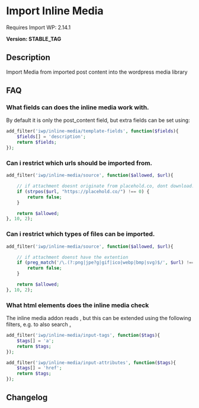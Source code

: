 # Import Inline Media

Requires Import WP: 2.14.1

**Version: **STABLE_TAG****

## Description

Import Media from imported post content into the wordpress media library

## FAQ

### What fields can does the inline media work with.

By default it is only the post_content field, but extra fields can be set using:

```php
add_filter('iwp/inline-media/template-fields', function($fields){
    $fields[] = 'description';
    return $fields;
});
```

### Can i restrict which urls should be imported from.

```php
add_filter('iwp/inline-media/source', function($allowed, $url){

    // if attachment doesnt originate from placehold.co, dont download.
    if (strpos($url, "https://placehold.co/") !== 0) {
        return false;
    }

    return $allowed;
}, 10, 2);
```

### Can i restrict which types of files can be imported.

```php
add_filter('iwp/inline-media/source', function($allowed, $url){

    // if attachment doenst have the extention
    if (preg_match('/\.(?:png|jpe?g|gif|ico|webp|bmp|svg)$/', $url) !== 1) {
        return false;
    }

    return $allowed;
}, 10, 2);
```

### What html elements does the inline media check

The inline media addon reads <img src=""/>, but this can be extended using the following filters, e.g. to also search <a href="" />.

```php
add_filter('iwp/inline-media/input-tags', function($tags){
    $tags[] = 'a';
    return $tags;
});
```

```php
add_filter('iwp/inline-media/input-attributes', function($tags){
    $tags[] = 'href';
    return $tags;
});
```

## Changelog
